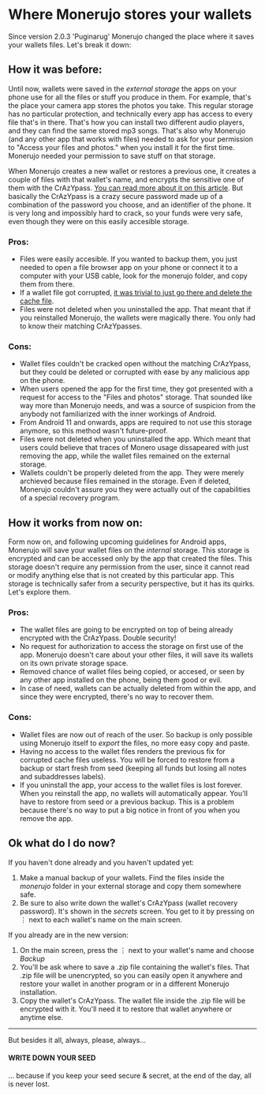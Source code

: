 # Where Monerujo stores your wallets

Since version 2.0.3 'Puginarug' Monerujo changed the place where it saves your wallets files. Let's break it down:

## How it was before:
Until now, wallets were saved in the *external storage* the apps on your phone use for all the files or stuff you produce in them. For example, that's the place your camera app stores the photos you take. This regular storage has no particular protection, and technically every app has access to every file that's in there. That's how you can install two different audio players, and they can find the same stored mp3 songs. That's also why Monerujo (and any other app that works with files) needed to ask for your permission to "Access your files and photos." when you install it for the first time. Monerujo needed your permission to save stuff on that storage.

When Monerujo creates a new wallet or restores a previous one, it creates a couple of files with that wallet's name, and encrypts the sensitive one of them with the CrAzYpass. [You can read more about it on this article](https://anhdres.medium.com/how-monerujos-crazypass-crazy-secure-password-scheme-works-dc4f99a99ff0). But basically the CrAzYpass is a crazy secure password made up of a combination of the password you choose, and an identifier of the phone. It is very long and impossibly hard to crack, so your funds were very safe, even though they were on this easily accesible storage.

### Pros:
* Files were easily accesible. If you wanted to backup them, you just needed to open a file browser app on your phone or connect it to a computer with your USB cable, look for the monerujo folder, and copy them from there.
* If a wallet file got corrupted, [it was trivial to just go there and delete the cache file](https://anhdres.medium.com/how-to-solve-a-corrupt-wallet-file-with-monerujo-19fc621b1f2d).
* Files were not deleted when you uninstalled the app. That meant that if you reinstalled Monerujo, the wallets were magically there. You only had to know their matching CrAzYpasses.

### Cons:
* Wallet files couldn't be cracked open without the matching CrAzYpass, but they could be deleted or corrupted with ease by any malicious app on the phone.
* When users opened the app for the first time, they got presented with a request for access to the "Files and photos" storage. That sounded like way more than Monerujo needs, and was a source of suspicion from the anybody not familiarized with the inner workings of Android.
* From Android 11 and onwards, apps are required to not use this storage anymore, so this method wasn't future-proof.
* Files were not deleted when you uninstalled the app. Which meant that users could believe that traces of Monero usage dissapeared with just removing the app, while the wallet files remained on the external storage.
* Wallets couldn't be properly deleted from the app. They were merely archieved because files remained in the storage. Even if deleted, Monerujo couldn't assure you they were actually out of the capabilities of a special recovery program.

## How it works from now on:
Form now on, and following upcoming guidelines for Android apps, Monerujo will save your wallet files on the *internal* storage. This storage is encrypted and can be accessed only by the app that created the files. This storage doesn't require any permission from the user, since it cannot read or modify anything else that is not created by this particular app. This storage is technically safer from a security perspective, but it has its quirks. Let's explore them.

### Pros:
* The wallet files are going to be encrypted on top of being already encrypted with the CrAzYpass. Double security!
* No request for authorization to access the storage on first use of the app. Monerujo doesn't care about your other files, it will save its wallets on its own private storage space.
* Removed chance of wallet files being copied, or accesed, or seen by any other app installed on the phone, being them good or evil.
* In case of need, wallets can be actually deleted from within the app, and since they were encrypted, there's no way to recover them.

### Cons:
* Wallet files are now out of reach of the user. So backup is only possible using Monerujo itself to *export* the files, no more easy copy and paste.
* Having no access to the wallet files renders the previous fix for corrupted cache files useless. You will be forced to restore from a backup or start fresh from seed (keeping all funds but losing all notes and subaddresses labels).
* If you uninstall the app, your access to the wallet files is lost forever. When you reinstall the app, no wallets will automatically appear. You'll have to restore from seed or a previous backup. This is a problem because there's no way to put a big notice in front of you when you remove the app.

## Ok what do I do now?

If you haven't done already and you haven't updated yet:
1. Make a manual backup of your wallets. Find the files inside the _monerujo_ folder in your external storage and copy them somewhere safe.
2. Be sure to also write down the wallet's CrAzYpass (wallet recovery password). It's shown in the _secrets_ screen. You get to it by pressing on ⋮ next to each wallet's name on the main screen.

If you already are in the new version:
1. On the main screen, press the ⋮ next to your wallet's name and choose _Backup_
2. You'll be ask where to save a .zip file containing the wallet's files. That .zip file will be unencrypted, so you can easily open it anywhere and restore your wallet in another program or in a different Monerujo installation.
3. Copy the wallet's CrAzYpass. The wallet file inside the .zip file will be encrypted with it. You'll need it to restore that wallet anywhere or anytime else.

---
But besides it all, always, please, always...
#### WRITE DOWN YOUR SEED
... because if you keep your seed secure & secret, at the end of the day, all is never lost.
